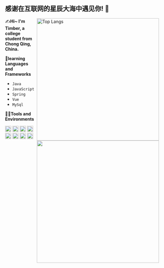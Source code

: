 ## 感谢在互联网的星辰大海中遇见你! :wave: 
<img align="right" width="400px" alt="Top Langs" src="https://github-readme-stats.vercel.app/api/top-langs/?username=TimberKito&layout=compact" />

✍**Hi~ I'm Timber, a college student from Chong Qing, China.**

🌱**learning Languages and Frameworks**
- <code>Java</code>
- <code>JavaScript</code>
- <code>Spring</code>
- <code>Vue</code>
- <code>MySql</code>
<img align="right" width="400px" src="https://github-readme-stats.vercel.app/api?username=TimberKito&show_icons=true&hide_title=true" />

👨‍💻**Tools and Environments**

<code><img height="20" src="https://timber.oss-cn-chengdu.aliyuncs.com/img/vscode_logo-1.png" alt="VSCode" title="VSCode"></code>
<code><img height="20" src="https://timber.oss-cn-chengdu.aliyuncs.com/img/123.png" alt="IDEA" title="IDEA"></code>
<code><img height="20" src="https://timber.oss-cn-chengdu.aliyuncs.com/img/py.png" alt="PyCharm" title="PyCharm"></code>
<code><img height="20" src="https://timber.oss-cn-chengdu.aliyuncs.com/img/R-C%20(1).png" alt="Markdown" title="MarkDown"></code>
<code><img height="20" src="https://timber.oss-cn-chengdu.aliyuncs.com/img/1646560598351.png" alt="SublimeText" title="SublimeText"></code>
<code><img height="20" src="https://timber.oss-cn-chengdu.aliyuncs.com/img/redis.png" alt="Redis" title="Redis"></code>
<code><img height="20" src="https://timber.oss-cn-chengdu.aliyuncs.com/img/1646561144242.png" alt="Linux" title="Linux"></code>
<code><img height="20" src="https://timber.oss-cn-chengdu.aliyuncs.com/img/Windows_logo.png" alt="Windows" title="Windows"></code>
